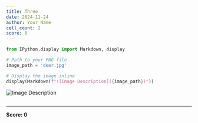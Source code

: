 ```yaml
---
title: Three
date: 2024-11-24
author: Your Name
cell_count: 2
score: 0
---
```


```python
from IPython.display import Markdown, display

# Path to your PNG file
image_path = 'deer.jpg'

# Display the image inline
display(Markdown(f"![Image Description]({image_path})"))
```


![Image Description](deer.jpg)



```python

```


---
**Score: 0**